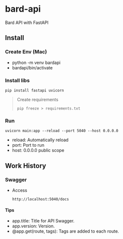 # bard-api

Bard API with FastAPI

## Install

### Create Env (Mac)

- python -m venv bardapi
- bardapi/bin/activate

### Install libs

```shell
pip install fastapi uvicorn
```

> Create requirements
>
> ```shell
> pip freeze > requirements.txt
> ```

### Run

```shell
uvicorn main:app --reload --port 5040 --host 0.0.0.0
```

- reload: Automatically reload
- port: Port to run
- host: 0.0.0.0 public scope

## Work History

### Swagger

- Access
  ```
  http://localhost:5040/docs
  ```

#### Tips

- app.title: Title for API Swagger.
- app.version: Version.
- @app.get(route, tags): Tags are added to each route.
